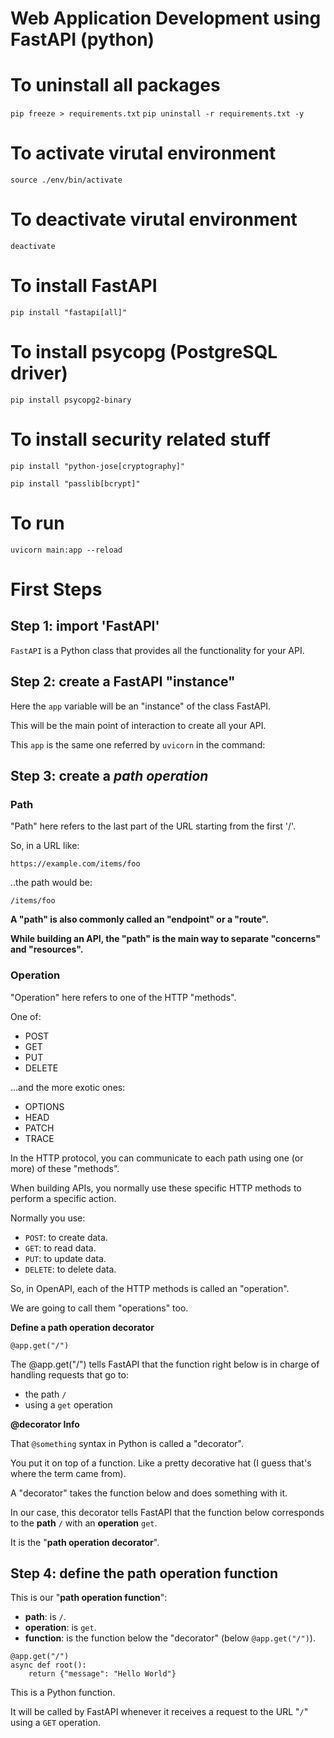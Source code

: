 # Web Application Development using FastAPI (python)

# To uninstall all packages
`pip freeze > requirements.txt`
`pip uninstall -r requirements.txt -y`

# To activate virutal environment
`source ./env/bin/activate`

# To deactivate virutal environment
`deactivate`

# To install FastAPI
`pip install "fastapi[all]"`

# To install psycopg (PostgreSQL driver)
`pip install psycopg2-binary`

# To install security related stuff
`pip install "python-jose[cryptography]"`

`pip install "passlib[bcrypt]"`

# To run 
`uvicorn main:app --reload`

# First Steps

## Step 1: import 'FastAPI'
`FastAPI` is a Python class that provides all the functionality for your API.

## Step 2: create a FastAPI "instance"
Here the `app` variable will be an "instance" of the class FastAPI.

This will be the main point of interaction to create all your API.

This `app` is the same one referred by `uvicorn` in the command:

## Step 3: create a *path operation*

### Path

"Path" here refers to the last part of the URL starting from the first '/'.

So, in a URL like:

`https://example.com/items/foo`

..the path would be:

`/items/foo`

**A "path" is also commonly called an "endpoint" or a "route".**

**While building an API, the "path" is the main way to separate "concerns" and "resources".**

### Operation

"Operation" here refers to one of the HTTP "methods".

One of:

- POST
- GET
- PUT
- DELETE

...and the more exotic ones:

- OPTIONS
- HEAD
- PATCH
- TRACE

In the HTTP protocol, you can communicate to each path using one (or more) of these "methods".

When building APIs, you normally use these specific HTTP methods to perform a specific action.

Normally you use:

- `POST`: to create data.
- `GET`: to read data.
- `PUT`: to update data.
- `DELETE`: to delete data.

So, in OpenAPI, each of the HTTP methods is called an "operation".

We are going to call them "operations" too.

**Define a path operation decorator**

`@app.get("/")`

The @app.get("/") tells FastAPI that the function right below is in charge of handling requests that go to:

- the path `/`
- using a `get` operation

**@decorator Info**

That `@something` syntax in Python is called a "decorator".

You put it on top of a function. Like a pretty decorative hat (I guess that's where the term came from).

A "decorator" takes the function below and does something with it.

In our case, this decorator tells FastAPI that the function below corresponds to the **path** `/` with an **operation** `get`.

It is the "**path operation decorator**".

## Step 4: define the **path operation function**

This is our "**path operation function**":

- **path**: is `/`.
- **operation**: is `get`.
- **function**: is the function below the "decorator" (below `@app.get("/")`).

```
@app.get("/")
async def root():
    return {"message": "Hello World"}
```

This is a Python function.

It will be called by FastAPI whenever it receives a request to the URL "`/`" using a `GET` operation.